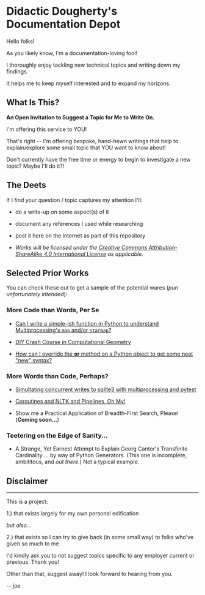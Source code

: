 # Didactic Dougherty's Documentation Depot #


Hello folks!

As you likely know, I'm a documentation-loving fool! 

I thoroughly enjoy tackling new technical topics and writing down my findings. 

It helps me to keep myself interested and to expand my horizons.


## What Is This? ##


**An Open Invitation to Suggest a Topic for Me to Write On.** 

I'm offering this service to YOU!  

That's right -- I'm offering bespoke, hand-hewn writings that help to explain/explore some small topic that YOU want to know about! 

Don't currently have the free time or energy to begin to investigate a new topic? Maybe I'll do it?! 


## The Deets ##


If I find your question / topic captures my attention I'll:

* do a write-up on some aspect(s) of it 

* document any references I used while researching 

* post it here on the internet as part of this repository

* *Works will be licensed under the [Creative Commons Attribution-ShareAlike 4.0 International License](https://creativecommons.org/licenses/by-sa/4.0/legalcode) as applicable.*


## Selected Prior Works ##


You can check these out to get a sample of the potential wares (*pun unfortunately intended*):

### More Code than Words, Per Se ##

* [Can I write a simple-ish function in Python to understand Multiprocessing's `map` and/or `starmap`?](https://github.com/joedougherty/autopool/blob/master/autopool.py)

* [DIY Crash Course in Computational Geometry](https://github.com/joedougherty/cgtips/blob/master/cgtips.py)

* [How can I override the __or__ method on a Python object to get some neat "new" syntax?](https://github.com/joedougherty/Pipeable/blob/master/Pipeable.py) 

### More Words than Code, Perhaps? ###

* [Simultating concurrent writes to sqlite3 with multiprocessing and pytest](https://github.com/joedougherty/sqlite3_concurrent_writes_test_suite)

* [Coroutines and NLTK and Pipelines, Oh My!](https://github.com/joedougherty/learn/tree/master/nltk_pipelines_and_coroutines)

* Show me a Practical Application of Breadth-First Search, Please! (**Coming soon...**)

### Teetering on the Edge of Sanity... ###

* A Strange, Yet Earnest Attempt to Explain Georg Cantor's Transfinite Cardinality ... by way of Python Generators. (This one is incomplete, ambititous, and _out there_.) Not a typical example.


## Disclaimer ##

---

This is a project: 

1.) that exists largely for my own personal edification

_but also_...

2.) that exists so I can try to give back (in some small way) to folks who've given so much to me

I'd kindly ask you to not suggest topics specific to any employer current or previous. Thank you!

Other than that, suggest away! I look forward to hearing from you.


-- joe
